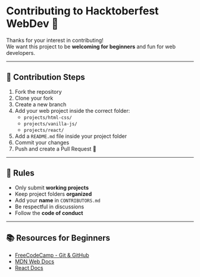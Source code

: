 # Contributing to Hacktoberfest WebDev 🎉

Thanks for your interest in contributing!  
We want this project to be **welcoming for beginners** and fun for web developers.

---

## 📖 Contribution Steps

1. Fork the repository
2. Clone your fork
3. Create a new branch
4. Add your web project inside the correct folder:
   - `projects/html-css/`
   - `projects/vanilla-js/`
   - `projects/react/`
5. Add a `README.md` file inside your project folder
6. Commit your changes
7. Push and create a Pull Request 🚀

---

## 📝 Rules

- Only submit **working projects**
- Keep project folders **organized**
- Add your **name** in `CONTRIBUTORS.md`
- Be respectful in discussions
- Follow the **code of conduct**

---

## 📚 Resources for Beginners

- [FreeCodeCamp - Git & GitHub](https://www.freecodecamp.org/news/git-and-github-for-beginners/)  
- [MDN Web Docs](https://developer.mozilla.org/en-US/)  
- [React Docs](https://reactjs.org/)  
